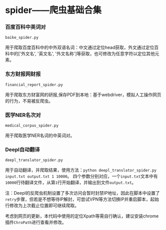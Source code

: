# spider——爬虫基础合集

### 百度百科中英词对
```
baike_spider.py
```
用于爬取百度百科中的中外双语名词：中文通过定位head获取，外文通过定位百科中的['外文名', '英文名', '外文名称']等获取，也可修改为任意字符以定位其他元素。

### 东方财报网财报
```
financial_report_spider.py
```
用于爬取东方财富网的研报,保存PDF到本地：基于webdriver，模拟人工操作网页的行为，不易被反爬虫。

### 医学NER名次对
```
medical_corpus_spider.py
```
用于爬取医学NER名词的中英词对。

### Deepl自动翻译
```
deepl_translator_spider.py
```
用于自动翻译，并爬取结果，使用方法：`python deepl_translator_spider.py input.txt output.txt 1 10000`。
四个参数分别对应，一个`input.txt`文本中有`10000`行待翻译文件，从第`1`行开始翻译，并输出到文件`output.txt`。

注：Deepl的反爬虫机制设置了多次访问会暂时封禁IP地址，因此在脚本中设置了`retry`步骤，但若是不想等待IP解封，可尝试VPN等方法切换IP并重启脚本，起始行修改为上次截止位置即可继续爬取。


考虑到网页的更新，本代码中使用的定位Xpath等需自行确认，建议安装chrome插件`ChroPath`进行查看并修改。
